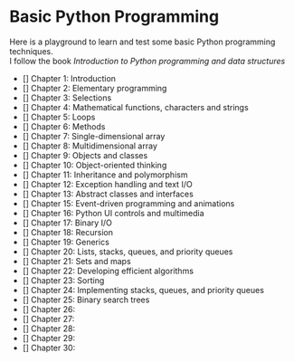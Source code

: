 # Basic Python Programming
Here is a playground to learn and test some basic Python programming techniques.  
I follow the book *Introduction to Python programming and data structures*

- [] Chapter 1: Introduction   
- [] Chapter 2: Elementary programming   
- [] Chapter 3: Selections   
- [] Chapter 4: Mathematical functions, characters and strings  
- [] Chapter 5: Loops  
- [] Chapter 6: Methods  
- [] Chapter 7: Single-dimensional array  
- [] Chapter 8: Multidimensional array
- [] Chapter 9: Objects and classes
- [] Chapter 10: Object-oriented thinking 
- [] Chapter 11: Inheritance and polymorphism  
- [] Chapter 12: Exception handling and text I/O  
- [] Chapter 13: Abstract classes and interfaces  
- [] Chapter 15: Event-driven programming and animations  
- [] Chapter 16: Python UI controls and multimedia  
- [] Chapter 17: Binary I/O  
- [] Chapter 18: Recursion    
- [] Chapter 19: Generics  
- [] Chapter 20: Lists, stacks, queues, and priority queues   
- [] Chapter 21: Sets and maps
- [] Chapter 22: Developing efficient algorithms  
- [] Chapter 23: Sorting
- [] Chapter 24: Implementing stacks, queues, and priority queues
- [] Chapter 25: Binary search trees
- [] Chapter 26:  
- [] Chapter 27:  
- [] Chapter 28:  
- [] Chapter 29:  
- [] Chapter 30:  